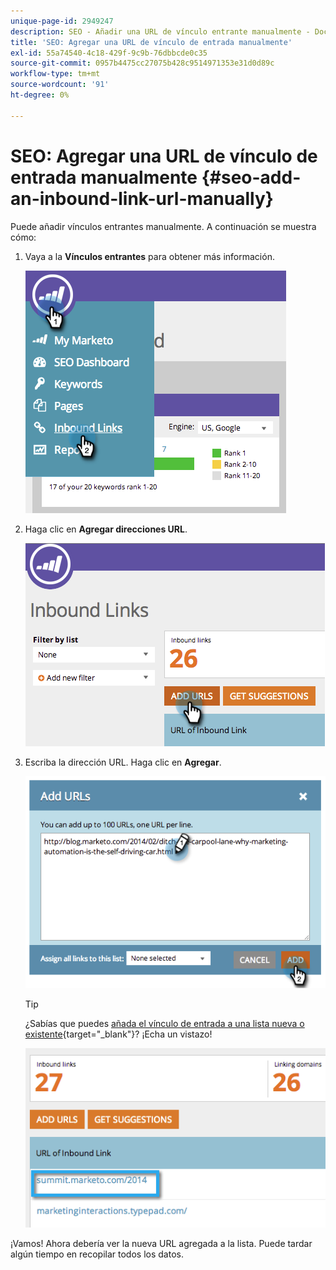 ```yaml
---
unique-page-id: 2949247
description: SEO - Añadir una URL de vínculo entrante manualmente - Documentos de Marketo - Documentación del producto
title: 'SEO: Agregar una URL de vínculo de entrada manualmente'
exl-id: 55a74540-4c18-429f-9c9b-76dbbcde0c35
source-git-commit: 0957b4475cc27075b428c9514971353e31d0d89c
workflow-type: tm+mt
source-wordcount: '91'
ht-degree: 0%

---
```


# SEO: Agregar una URL de vínculo de entrada manualmente {#seo-add-an-inbound-link-url-manually}

Puede añadir vínculos entrantes manualmente. A continuación se muestra cómo:

1. Vaya a la **Vínculos entrantes** para obtener más información.

   ![](assets/image2014-9-18-13-3a40-3a3.png)

1. Haga clic en **Agregar direcciones URL**.

   ![](assets/image2014-9-18-13-3a40-3a8.png)

1. Escriba la dirección URL. Haga clic en **Agregar**.

   ![](assets/image2014-9-18-13-3a40-3a32.png)

   >[!TIP]
   >
   >¿Sabías que puedes [añada el vínculo de entrada a una lista nueva o existente](/help/marketo/product-docs/additional-apps/seo/understanding-seo/seo-managing-lists.md){target=&quot;_blank&quot;}? ¡Echa un vistazo!

   ![](assets/image2014-9-18-13-3a41-3a14.png)

¡Vamos! Ahora debería ver la nueva URL agregada a la lista. Puede tardar algún tiempo en recopilar todos los datos.
